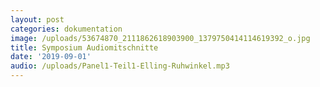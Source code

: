 ```yaml
---
layout: post
categories: dokumentation
image: /uploads/53674870_2111862618903900_1379750414114619392_o.jpg
title: Symposium Audiomitschnitte
date: '2019-09-01'
audio: /uploads/Panel1-Teil1-Elling-Ruhwinkel.mp3
---
```


